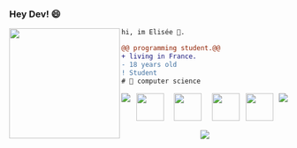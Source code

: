 ### Hey Dev! 😄

<img align="left" height="200" src="https://media.giphy.com/media/ao9DUiTKH60XS/giphy.gif"/>

```diff
hi, im Elisée 🔮.

@@ programming student.@@
+ living in France.
- 18 years old
! Student
# 📖 computer science
```

<div>
 <a href="https://github.com/shravanatirtha">
  <img align="left" src="https://github-readme-stats.vercel.app/api?username=EliseeLeydier&theme=swift&show_icons=true" />
</a>
<a href="https://github.com/shravanatirtha">
  <img align="right" src="https://github-readme-streak-stats.herokuapp.com/?user=EliseeLeydier&theme=swift" />
</a>

<p align="right">
  <code> <img height="50" src="https://imgs.search.brave.com/C6Hfm9Kw43mUDNOhSQui5rRMalRypzbvhsW4wlMHhaw/rs:fit:1200:1200:1/g:ce/aHR0cHM6Ly9jZG4u/ZnJlZWJpZXN1cHBs/eS5jb20vbG9nb3Mv/bGFyZ2UvMngvcHl0/aG9uLTUtbG9nby1w/bmctdHJhbnNwYXJl/bnQucG5n"> </code> 
  <code> <img height="50" src="https://imgs.search.brave.com/Sf3Dn-KI_DY_3X9hf9oa6qCNnY4S4dOSVTj9VmjTglA/rs:fit:1200:1200:1/g:ce/aHR0cDovL2xvZ29z/LWRvd25sb2FkLmNv/bS93cC1jb250ZW50/L3VwbG9hZHMvMjAx/Ni8xMC9KYXZhX2xv/Z28ucG5n"> </code>
  <code> <img height="50" src="https://imgs.search.brave.com/9nxGosGhfqNZkckbgg60rqgegMBe1KodMXL2bksHWoA/rs:fit:600:675:1/g:ce/aHR0cHM6Ly93d3cu/aXRzb2x1dGlvbnNq/b3ZlbC5jb20vd3At/Y29udGVudC91cGxv/YWRzLzIwMTgvMDUv/Y3BwX2xvZ28tNjAw/eDY3NS5wbmc"></code>
  <code> <img height="50" src="https://imgs.search.brave.com/Etz_A-iV2SIS8BrITmIrW0DR42hsfnM4PbUULkRpUY4/rs:fit:974:974:1/g:ce/aHR0cHM6Ly9jbXMt/aW5mb3JtYXRpYy5j/b20vd3AtY29udGVu/dC91cGxvYWRzLzIw/MjAvMDEvbG9nby1s/YW5nYWdlLUMucG5n"> </code>
  </p>
 </div> 
 <div align="center">
<a href="https://github.com/shravanatirtha">
  <img align="center" src="https://github-readme-stats.vercel.app/api/top-langs/?username=EliseeLeydier&langs_count=6)" />
</a>
 </div> 
